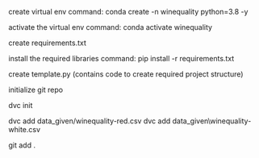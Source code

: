 create virtual env
command: conda create -n winequality python=3.8 -y

activate the virtual env
command: conda activate winequality

create requirements.txt

install the required libraries
command: pip install -r requirements.txt

create template.py 
(contains code to create required project structure)

initialize git repo

dvc init  

dvc add data_given/winequality-red.csv
dvc add data_given\winequality-white.csv

git add .

